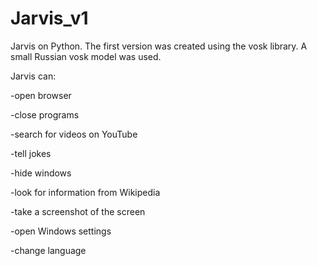 # Jarvis_v1
Jarvis on Python. The first version was created using the vosk library. A small Russian vosk model was used.

Jarvis can:

-open browser

-close programs

-search for videos on YouTube

-tell jokes

-hide windows

-look for information from Wikipedia

-take a screenshot of the screen

-open Windows settings

-change language
